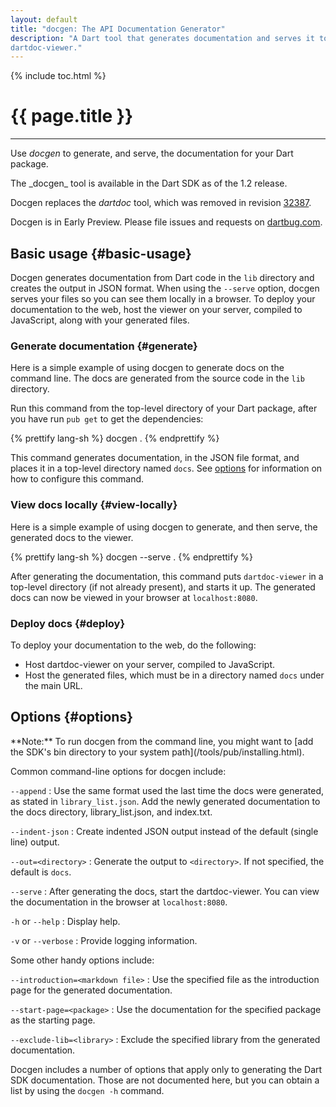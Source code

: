 ```yaml
---
layout: default
title: "docgen: The API Documentation Generator"
description: "A Dart tool that generates documentation and serves it to
dartdoc-viewer."
---
```


{% include toc.html %}

# {{ page.title }} 

---
Use _docgen_ to generate, and serve,
the documentation for your Dart package.

<aside class="alert alert-warning" markdown="1">
The _docgen_ tool is available in the Dart SDK as of the 1.2 release.

Docgen replaces the _dartdoc_ tool, which was removed in revision
[32387](https://code.google.com/p/dart/source/detail?r=32387).

Docgen is in Early Preview. Please file
issues and requests on [dartbug.com](http://dartbug.com/new).
</aside>

## Basic usage {#basic-usage}

Docgen generates documentation from Dart code in the `lib` directory
and creates the output in JSON format.
When using the `--serve` option, docgen serves your files so you can
see them locally in a browser.
To deploy your documentation to the web,
host the viewer on your server, compiled to JavaScript,
along with your generated files.

### Generate documentation {#generate}

Here is a simple example of using docgen to generate docs
on the command line. The docs are generated from the source
code in the `lib` directory.

Run this command from the top-level directory of your Dart package,
after you have run `pub get` to get the dependencies:

{% prettify lang-sh %}
docgen .
{% endprettify %}

This command generates documentation, in the JSON
file format, and places it in a top-level directory named `docs`.
See [options](#options) for information on how to configure
this command.

### View docs locally {#view-locally}

Here is a simple example of using docgen to generate, and then serve,
the generated docs to the viewer.

{% prettify lang-sh %}
docgen --serve .
{% endprettify %}

After generating the documentation,
this command puts `dartdoc-viewer` in a top-level directory
(if not already present), and starts it up.
The generated docs can now be viewed in your browser at
`localhost:8080`.

### Deploy docs {#deploy}

To deploy your documentation to the web, do the following:

* Host dartdoc-viewer on your server, compiled to JavaScript.
* Host the generated files, which must be in a directory
  named `docs` under the main URL.

## Options {#options}

<aside class="alert alert-info" markdown="1">
**Note:**
To run docgen from the command line, you might want to
[add the SDK's bin directory to your system path](/tools/pub/installing.html).
</aside>

Common command-line options for docgen include:

`--append`
: Use the same format used the last time the docs were
  generated, as stated in `library_list.json`.
  Add the newly generated documentation to the docs directory,
  library_list.json, and index.txt.

`--indent-json`
: Create indented JSON output instead of the default
  (single line) output.

`--out=<directory>`
: Generate the output to `<directory>`.
  If not specified, the default is `docs`.

`--serve`
: After generating the docs, start the dartdoc-viewer.
  You can view the documentation in the browser at `localhost:8080`.

`-h` or `--help`
: Display help.

`-v` or `--verbose`
: Provide logging information.

Some other handy options include:

`--introduction=<markdown file>`
: Use the specified file as the introduction page for the generated
  documentation.

`--start-page=<package>`
: Use the documentation for the specified package as the starting page.

`--exclude-lib=<library>`
: Exclude the specified library from the generated documentation.

Docgen includes a number of options that apply only to generating
the Dart SDK documentation. Those are not documented here, but
you can obtain a list by using the `docgen -h` command.

